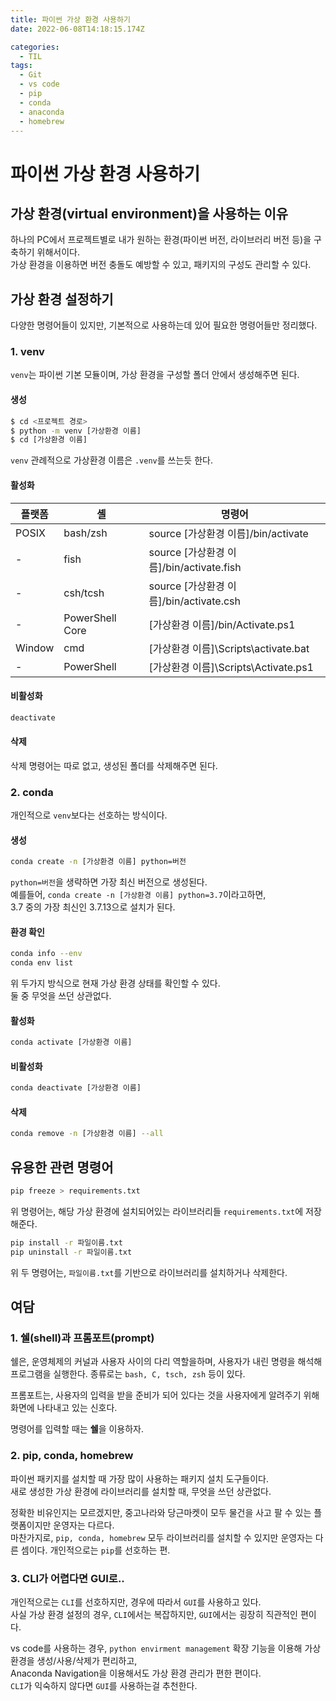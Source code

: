 ```yaml
---
title: 파이썬 가상 환경 사용하기
date: 2022-06-08T14:18:15.174Z

categories:
  - TIL
tags:
  - Git
  - vs code
  - pip
  - conda
  - anaconda
  - homebrew
---
```


# 파이썬 가상 환경 사용하기
## 가상 환경(virtual environment)을 사용하는 이유
하나의 PC에서 프로젝트별로 내가 원하는 환경(파이썬 버전, 라이브러리 버전 등)을 구축하기 위해서이다.  
가상 환경을 이용하면 버전 충돌도 예방할 수 있고, 패키지의 구성도 관리할 수 있다.

## 가상 환경 설정하기
다양한 명령어들이 있지만, 기본적으로 사용하는데 있어 필요한 명령어들만 정리했다.
### 1. venv
`venv`는 파이썬 기본 모듈이며, 가상 환경을 구성할 폴더 안에서 생성해주면 된다.  
#### 생성
```bash
$ cd <프로젝트 경로>
$ python -m venv [가상환경 이름]
$ cd [가상환경 이름]
```
`venv` 관례적으로 가상환경 이름은 `.venv`를 쓰는듯 한다.

#### 활성화
| 플랫폼 | 셸 | 명령어 |
| --- | --- | --- |
| POSIX | bash/zsh | source [가상환경 이름]/bin/activate |
| - | fish | source [가상환경 이름]/bin/activate.fish |
| - | csh/tcsh | source [가상환경 이름]/bin/activate.csh |
| - | PowerShell Core | [가상환경 이름]/bin/Activate.ps1 |
| Window | cmd | [가상환경 이름]\Scripts\activate.bat |
| - | PowerShell | [가상환경 이름]\Scripts\Activate.ps1|

#### 비활성화
```bash
deactivate
```

#### 삭제
삭제 명령어는 따로 없고, 생성된 폴더를 삭제해주면 된다.

### 2. conda
개인적으로 `venv`보다는 선호하는 방식이다.  
#### 생성
```bash
conda create -n [가상환경 이름] python=버전
```
`python=버전`을 생략하면 가장 최신 버전으로 생성된다.  
예를들어, `conda create -n [가상환경 이름] python=3.7`이라고하면,  
3.7 중의 가장 최신인 3.7.13으로 설치가 된다.  

#### 환경 확인
```bash
conda info --env
conda env list
```
위 두가지 방식으로 현재 가상 환경 상태를 확인할 수 있다.  
둘 중 무엇을 쓰던 상관없다.  

#### 활성화
```bash
conda activate [가상환경 이름]
```

#### 비활성화
```bash
conda deactivate [가상환경 이름]
```

#### 삭제
```bash
conda remove -n [가상환경 이름] --all
```

## 유용한 관련 명령어
```bash
pip freeze > requirements.txt
```
위 명령어는, 해당 가상 환경에 설치되어있는 라이브러리들 `requirements.txt`에 저장해준다.  
```bash
pip install -r 파일이름.txt
pip uninstall -r 파일이름.txt
```
위 두 명령어는, `파일이름.txt`를 기반으로 라이브러리를 설치하거나 삭제한다.

## 여담
### 1. 쉘(shell)과 프롬포트(prompt)
쉘은, 운영체제의 커널과 사용자 사이의 다리 역할을하며, 사용자가 내린 명령을 해석해 프로그램을 실행한다. 종류로는 `bash, C, tsch, zsh` 등이 있다.  

프롬포트는, 사용자의 입력을 받을 준비가 되어 있다는 것을 사용자에게 알려주기 위해 화면에 나타내고 있는 신호다.  

명령어를 입력할 때는 **쉘**을 이용하자.

### 2. pip, conda, homebrew
파이썬 패키지를 설치할 때 가장 많이 사용하는 패키지 설치 도구들이다.  
새로 생성한 가상 환경에 라이브러리를 설치할 때, 무엇을 쓰던 상관없다.

정확한 비유인지는 모르겠지만, 중고나라와 당근마켓이 모두 물건을 사고 팔 수 있는 플랫폼이지만 운영자는 다르다.  
마찬가지로, `pip, conda, homebrew` 모두 라이브러리를 설치할 수 있지만 운영자는 다른 셈이다. 개인적으로는 `pip`를 선호하는 편.

### 3. CLI가 어렵다면 GUI로..
개인적으로는 `CLI`를 선호하지만, 경우에 따라서 `GUI`를 사용하고 있다.  
사실 가상 환경 설정의 경우, `CLI`에서는 복잡하지만, `GUI`에서는 굉장히 직관적인 편이다.  

vs code를 사용하는 경우, `python envirment management` 확장 기능을 이용해 가상 환경을 생성/사용/삭제가 편리하고,  
Anaconda Navigation을 이용해서도 가상 환경 관리가 편한 편이다.  
`CLI`가 익숙하지 않다면 `GUI`를 사용하는걸 추천한다.
